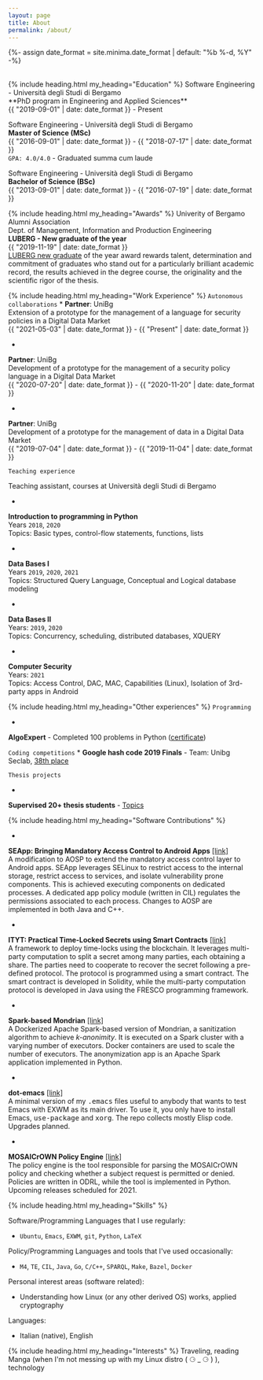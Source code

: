 ```yaml
---
layout: page
title: About
permalink: /about/
---
```

{%- assign date_format = site.minima.date_format | default: "%b %-d, %Y" -%}	

<br>
{% include heading.html
my_heading="Education"
%}
Software Engineering - Università degli Studi di Bergamo
<br>
**PhD program in Engineering and Applied Sciences**
<br>
{{ "2019-09-01" | date: date_format }} - Present

Software Engineering - Università degli Studi di Bergamo
<br>
**Master of Science (MSc)**
<br>
{{ "2016-09-01" | date: date_format }} - {{ "2018-07-17" | date: date_format }}
<br>
`GPA: 4.0/4.0` - Graduated summa cum laude

Software Engineering - Università degli Studi di Bergamo
<br>
**Bachelor of Science (BSc)**
<br>
{{ "2013-09-01" | date: date_format }} - {{ "2016-07-19" | date: date_format }}

{% include heading.html
my_heading="Awards"
%}
Univerity of Bergamo Alumni Association
<br>
Dept. of Management, Information and Production Engineering
<br>
**LUBERG - New graduate of the year**
<br>
{{ "2019-11-19" | date: date_format }}
<br>
<a href='http://www.luberg.it/eccellenze/proclamazione-neolaureati-dellanno-premio-agli-studi-2/'>LUBERG new graduate</a> of the year award rewards talent, determination and commitment of graduates who stand out for a particularly brilliant academic record, the results achieved in the degree course, the originality and the scientific rigor of the thesis.

{% include heading.html
my_heading="Work Experience"
%}
`Autonomous collaborations`
* 
**Partner**: UniBg
<br>
Extension of a prototype for the management of a language for security policies in a Digital Data Market
<br>
{{ "2021-05-03" | date: date_format }} - {{ "Present" | date: date_format }}

* 
**Partner**: UniBg
<br>
Development of a prototype for the management of a security policy language in a Digital Data Market
<br>
{{ "2020-07-20" | date: date_format }} - {{ "2020-11-20" | date: date_format }}

* 
**Partner**: UniBg
<br>
 Development of a prototype for the management of data in a Digital Data Market
<br>
{{ "2019-07-04" | date: date_format }} - {{ "2019-11-04" | date: date_format }}

`Teaching experience`

Teaching assistant, courses at Università degli Studi di Bergamo

* 
**Introduction to programming in Python**
<br>
Years `2018`, `2020`
<br>
Topics: Basic types, control-flow statements, functions, lists

* 
**Data Bases I**
<br>
Years `2019`, `2020`, `2021`
<br>
Topics: Structured Query Language, Conceptual and Logical database modeling

* 
**Data Bases II**
<br>
Years: `2019`, `2020`
<br>
Topics: Concurrency, scheduling, distributed databases, XQUERY

* 
**Computer Security**
<br>
Years: `2021`
<br>
Topics: Access Control, DAC, MAC, Capabilities (Linux), Isolation of 3rd-party apps in Android

{% include heading.html
my_heading="Other experiences"
%}
`Programming`

* 
**AlgoExpert** - Completed 100 problems in Python ([certificate](./resources/AlgoExpert_Certificate.pdf))

`Coding competitions`
* 
**Google hash code 2019 Finals** - Team: Unibg Seclab, [38th place](https://codingcompetitions.withgoogle.com/hashcode/archive/2019)

`Thesis projects`

* 
**Supervised 20+ thesis students** - [Topics](https://seclab.unibg.it/tesi/)

{% include heading.html
my_heading="Software Contributions"
%}

* 
**SEApp: Bringing Mandatory Access Control to Android Apps**  <a href='https://github.com/matthewrossi/seapp'>[link]</a>
<br>
A modification to AOSP to extend the mandatory access control layer to Android apps. SEApp leverages SELinux to restrict access to the internal storage, restrict access to services, and isolate vulnerability prone components. This is achieved executing components on dedicated processes. A dedicated app policy module (written in CIL) regulates the permissions associated to each process. Changes to AOSP are implemented in both Java and C++.

* 
**ITYT:  Practical Time-Locked Secrets using Smart Contracts** <a href='https://github.com/unibg-seclab/ityt'>[link]</a>
<br>
A framework to deploy time-locks using the blockchain. It leverages multi-party computation to split a secret among many parties, each obtaining a share. The parties need to cooperate to recover the secret following a pre-defined protocol. The protocol is programmed using a smart contract. The smart contract is developed in Solidity, while the multi-party computation protocol is developed in Java using the FRESCO programming framework.

* 
**Spark-based Mondrian** <a href='https://github.com/mosaicrown/mondrian'>[link]</a>
<br>
A Dockerized Apache Spark-based version of Mondrian, a sanitization algorithm to achieve <i>k-anonimity</i>. It is executed on a Spark cluster with a varying number of executors. Docker containers are used to scale the number of executors. The anonymization app is an Apache Spark application implemented in Python.

* 
**dot-emacs** <a href='https://github.com/dariofad/dot-emacs'>[link]</a>
<br>
A minimal version of my <tt>.emacs</tt> files useful to anybody that wants to test Emacs with EXWM as its main driver. To use it, you only have to install Emacs, <tt>use-package</tt> and <tt>xorg</tt>. The repo collects mostly Elisp code. Upgrades planned.

* 
**MOSAICrOWN Policy Engine** <a href='https://github.com/mosaicrown/policy-engine'>[link]</a>
<br>
The policy engine is the tool responsible for parsing the MOSAICrOWN policy and checking whether a subject request is permitted or denied. Policies are written in ODRL, while the tool is implemented in Python. Upcoming releases scheduled for 2021.

{% include heading.html
my_heading="Skills"
%}

Software/Programming Languages that I use regularly:
* `Ubuntu`, `Emacs`, `EXWM`, `git`, `Python`, `LaTeX`

Policy/Programming Languages and tools that I've used occasionally:
* `M4`, `TE`, `CIL`, `Java`, `Go`, `C/C++`, `SPARQL`, `Make`, `Bazel`, `Docker`

Personal interest areas (software related):
* Understanding how Linux (or any other derived OS) works, applied cryptography

Languages:
* Italian (native), English

{% include heading.html
my_heading="Interests"
%}
Traveling, reading Manga (when I'm not messing up with my Linux distro ( ⚆ _ ⚆ ) ), technology
